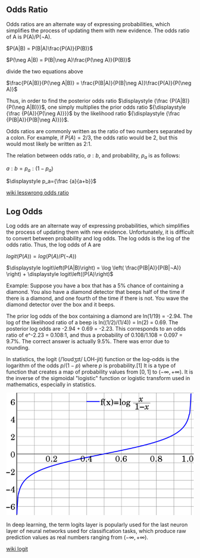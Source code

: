 ## Odds Ratio

Odds ratios are an alternate way of expressing probabilities, which simplifies the process of updating them with new evidence. The odds ratio of A is P(A)/P(¬A).

$P(A|B) = P(B|A)\frac{P(A)}{P(B)}$

$P(\neg A|B) = P(B|\neg A)\frac{P(\neg A)}{P(B)}$

divide the two equations above

$\frac{P(A|B)}{P(\neg A|B)} = \frac{P(B|A)}{P(B|\neg A)}\frac{P(A)}{P(\neg A)}$

Thus, in order to find the posterior odds ratio $\displaystyle {\frac {P(A|B)}{P(\neg A|B)}}$, one simply multiplies the prior odds ratio ${\displaystyle {\frac {P(A)}{P(\neg A)}}}$ by the likelihood ratio ${\displaystyle {\frac {P(B|A)}{P(B|\neg A)}}}$.

Odds ratios are commonly written as the ratio of two numbers separated by a colon. For example, if $P(A) = 2/3$, the odds ratio would be 2, but this would most likely be written as 2:1.

The relation between odds ratio, $a:b$, and probability, $p_a$ is as follows:

$\displaystyle a:b=p_a:(1-p_a)$

$\displaystyle p_a={\frac {a}{a+b}}$

[wiki lesswrong odds ratio](https://wiki.lesswrong.com/wiki/Odds_ratio)

## Log Odds

Log odds are an alternate way of expressing probabilities, which simplifies the process of updating them with new evidence. Unfortunately, it is difficult to convert between probability and log odds. The log odds is the log of the odds ratio. Thus, the log odds of A are

${\displaystyle logit\left(P(A)\right)} = log(P(A)/P(¬A))$

$\displaystyle logit\left(P(A|B)\right) = \log \left( \frac{P(B|A)}{P(B|¬A)} \right) + \displaystyle logit\left((P(A)\right)$

Example: Suppose you have a box that has a 5% chance of containing a diamond. You also have a diamond detector that beeps half of the time if there is a diamond, and one fourth of the time if there is not. You wave the diamond detector over the box and it beeps.

The prior log odds of the box containing a diamond are ln(1/19) = -2.94. The log of the likelihood ratio of a beep is ln((1/2)/(1/4)) = ln(2) = 0.69. The posterior log odds are -2.94 + 0.69 = -2.23. This corresponds to an odds ratio of e^-2.23 = 0.108:1, and thus a probability of 0.108/1.108 = 0.097 = 9.7%. The correct answer is actually 9.5%. There was error due to rounding.

In statistics, the logit (/ˈloʊdʒɪt/ LOH-jit) function or the log-odds is the logarithm of the odds $p/(1 − p)$ where $p$ is probability.[1] It is a type of function that creates a map of probability values from $[0,1]$ to ${\displaystyle (-\infty ,+\infty )}$. It is the inverse of the sigmoidal "logistic" function or logistic transform used in mathematics, especially in statistics.

![logit inverse of logistic](700px-Logit.svg.png)

In deep learning, the term logits layer is popularly used for the last neuron layer of neural networks used for classification tasks, which produce raw prediction values as real numbers ranging from ${\displaystyle (-\infty ,+\infty )}$.

[wiki logit](https://en.wikipedia.org/wiki/Logit)